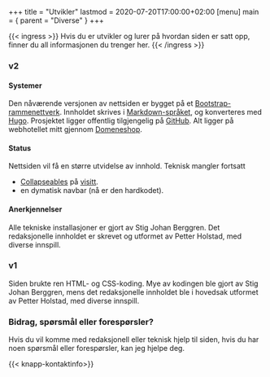 +++
title = "Utvikler"
lastmod = 2020-07-20T17:00:00+02:00
[menu]
main = { parent = "Diverse" }
+++

{{< ingress >}}
Hvis du er utvikler og lurer på hvordan siden er satt opp, finner du all informasjonen du trenger her.
{{< /ingress >}}

### v2

#### Systemer

Den nåværende versjonen av nettsiden er bygget på et
[Bootstrap-rammenettverk](https://getbootstrap.com). Innholdet skrives i
[Markdown-språket](https://daringfireball.net/projects/markdown/syntax), og konverteres med
[Hugo](https://gohugo.io). Prosjektet ligger offentlig tilgjengelig på
[GitHub](https://github.com/Stigjb/pdog.no). Alt ligger på webhotellet mitt gjennom
[Domeneshop](https://domene.shop).

#### Status  

Nettsiden vil få en større utvidelse av innhold. Teknisk mangler fortsatt

- [Collapseables](https://getbootstrap.com/docs/4.5/components/collapse/) på [visitt](/visitt).
- en dymatisk navbar (nå er den hardkodet).

#### Anerkjennelser

Alle tekniske installasjoner er gjort av Stig Johan Berggren. Det redaksjonelle innholdet er
skrevet og utformet av Petter Holstad, med diverse innspill.

### v1

Siden brukte ren HTML- og CSS-koding. Mye av kodingen ble gjort av Stig Johan Berggren, mens det
redaksjonelle innholdet ble i hovedsak utformet av Petter Holstad, med diverse innspill.

### Bidrag, spørsmål eller forespørsler?

Hvis du vil komme med redaksjonell eller teknisk hjelp til siden, hvis du har noen spørsmål eller
forespørsler, kan jeg hjelpe deg.

{{< knapp-kontaktinfo>}}
